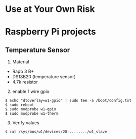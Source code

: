 # Use at Your Own Risk #


# Raspberry Pi projects

## Temperature Sensor

1. Material

- Rapb 3 B+
- DS18B20 (temperature sensor)
- 4.7k resistor

2. enable 1 wire gpio

```
$ echo "dtoverlay=w1-gpio" | sudo tee -a /boot/config.txt
$ sudo reboot
$ sudo modprobe w1-gpio
$ sudo modprobe w1-therm

```

3. Verify values

```
$ cat /sys/bus/w1/devices/28-......../w1_slave
```
